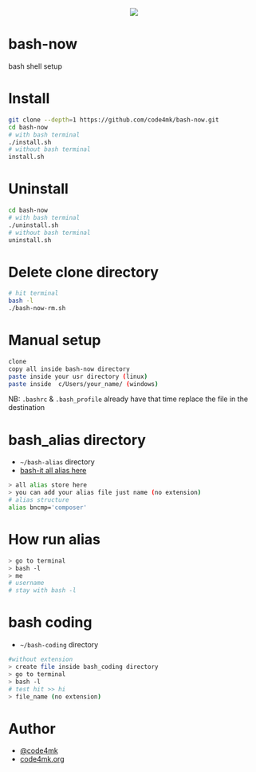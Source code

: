 <p align="center" ><img src="https://user-images.githubusercontent.com/17185462/43356534-0acdf760-9294-11e8-9227-17c3c5a4fcb5.jpg"></p>

# bash-now
bash shell setup

# Install

```bash
git clone --depth=1 https://github.com/code4mk/bash-now.git
cd bash-now
# with bash terminal
./install.sh
# without bash terminal
install.sh
```

# Uninstall

```bash
cd bash-now
# with bash terminal
./uninstall.sh
# without bash terminal
uninstall.sh
```

# Delete clone directory

```bash
# hit terminal
bash -l
./bash-now-rm.sh
```

# Manual setup

```bash
clone
copy all inside bash-now directory
paste inside your usr directory (linux)
paste inside  c/Users/your_name/ (windows)
```

NB: `.bashrc` & `.bash_profile` already have that time replace the file in the destination

# bash_alias directory

* `~/bash-alias` directory
* [bash-it all alias here ](https://github.com/Bash-it/bash-it/tree/master/aliases/available)

```bash
> all alias store here
> you can add your alias file just name (no extension)
# alias structure
alias bncmp='composer'
```

# How run alias

```bash
> go to terminal
> bash -l
> me
# username
# stay with bash -l
```

# bash coding

* `~/bash-coding` directory

```bash
#without extension
> create file inside bash_coding directory
> go to terminal
> bash -l
# test hit >> hi
> file_name (no extension)
```

# Author

* [@code4mk](https://twitter.com/code4mk)
* [code4mk.org](https://code4mk.org)
